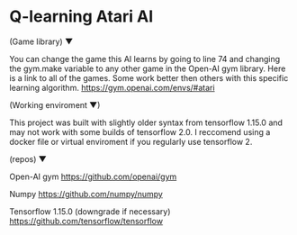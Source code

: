 # Q-learning Atari AI

(Game library) ▼

You can change the game this AI learns by going to line 74 and changing the gym.make variable to any other game in the Open-AI gym library. Here is a link to all of the games. Some work better then others with this specific learning algorithm.  https://gym.openai.com/envs/#atari



(Working enviroment ▼)

This project was built with slightly older syntax from tensorflow 1.15.0 and may not work with some builds of tensorflow 2.0. I reccomend using a docker file or virtual enviroment if you regularly use tensorflow 2.




(repos) ▼

Open-AI gym   https://github.com/openai/gym


Numpy  https://github.com/numpy/numpy


Tensorflow 1.15.0 (downgrade if necessary)   https://github.com/tensorflow/tensorflow
